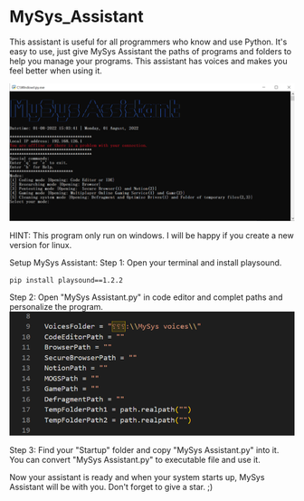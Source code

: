 # MySys_Assistant
This assistant is useful for all programmers who know and use Python. It's easy to use, just give MySys Assistant the paths of programs and folders to help you manage your programs.
This assistant has voices and makes you feel better when using it.

![image from assistant user interface](https://github.com/PAIREN1383/MySys_Assistant/blob/main/MySys%20Assistant.PNG)

HINT: This program only run on windows. I will be happy if you create a new version for linux.

Setup MySys Assistant:
Step 1: Open your terminal and install playsound.
```
pip install playsound==1.2.2
```

Step 2: Open "MySys Assistant.py" in code editor and complet paths and personalize the program.
![image form paths](https://github.com/PAIREN1383/MySys_Assistant/blob/main/complet_it.PNG)

Step 3: Find your "Startup" folder and copy "MySys Assistant.py" into it.
You can convert "MySys Assistant.py" to executable file and use it.

Now your assistant is ready and when your system starts up, MySys Assistant will be with you.
Don't forget to give a star. ;)
